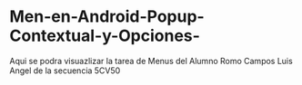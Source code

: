 # Men-en-Android-Popup-Contextual-y-Opciones-
Aqui se podra visuazlizar la tarea de Menus del Alumno Romo Campos Luis Angel de la secuencia 5CV50
